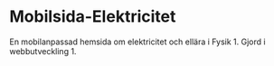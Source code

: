 # Mobilsida-Elektricitet
En mobilanpassad hemsida om elektricitet och ellära i Fysik 1. 
Gjord i webbutveckling 1.
